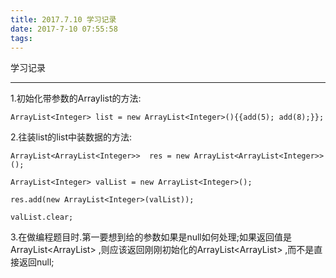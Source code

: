 ```yaml
---
title: 2017.7.10 学习记录
date: 2017-7-10 07:55:58
tags:
---
```

学习记录

---

1.初始化带参数的Arraylist的方法:

```
ArrayList<Integer> list = new ArrayList<Integer>(){{add(5); add(8);}}; 
```
2.往装list的list中装数据的方法:

```
ArrayList<ArrayList<Integer>>  res = new ArrayList<ArrayList<Integer>>();

ArrayList<Integer> valList = new ArrayList<Integer>();

res.add(new ArrayList<Integer>(valList));

valList.clear;

```

3.在做编程题目时.第一要想到给的参数如果是null如何处理;如果返回值是ArrayList<ArrayList<Integer>> ,则应该返回刚刚初始化的ArrayList<ArrayList<Integer>> ,而不是直接返回null;

